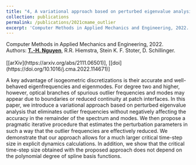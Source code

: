```yaml
---
title: "4, A variational approach based on perturbed eigenvalue analysis for improving spectral properties of isogeometric multipatch discretizations"
collection: publications
permalink: /publications/2021cmame_outlier
excerpt: 'Computer Methods in Applied Mechanics and Engineering, 2022. Read more.'
---
```



<div class="small">
   Computer Methods in Applied Mechanics and Engineering, 2022.
</div>

<div class="small">
   Authors: <u><strong>T.-H. Nguyen</strong></u>, R.R. Hiemstra, Stein K. F. Stoter, D. Schillinger. 
</div><br/>
[[arXiv](https://arxiv.org/abs/2111.06501)], [[doi](https://doi.org/10.1016/j.cma.2022.114671)] 

A key advantage of isogeometric discretizations is their accurate and well-behaved eigenfrequencies and eigenmodes. For degree two and higher, however, optical branches of spurious outlier frequencies and modes may appear due to boundaries or reduced continuity at patch interfaces. In this paper, we introduce a variational approach based on perturbed eigenvalue analysis that eliminates outlier frequencies without negatively aﬀecting the accuracy in the remainder of the spectrum and modes. We then propose a pragmatic iterative procedure that estimates the perturbation parameters in such a way that the outlier frequencies are eﬀectively reduced. We demonstrate that our approach allows for a much larger critical time-step size in explicit dynamics calculations. In addition, we show that the critical time-step size obtained with the proposed approach does not depend on the polynomial degree of spline basis functions.

